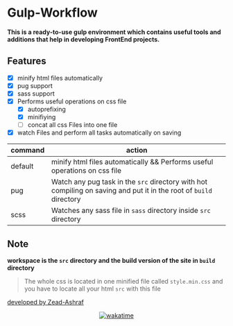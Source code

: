 # Gulp-Workflow
**This is a ready-to-use gulp environment which contains useful tools and additions that help in developing FrontEnd projects.**
## Features

 - [x] minify html files automatically
 - [x] pug support 
 - [x] sass support
 - [x] Performs useful operations on css file
   - [x] autoprefixing
   - [x] minifiying
   - [ ] concat all css Files into one file

- [x] watch Files and perform all tasks automatically on saving

|command|action  |
|--|--|
| default | minify html files automatically && Performs useful operations on css file |
| pug | Watch any pug task in the `src` directory with hot compiling on saving and put it in the root of `build` directory |
| scss | Watches any sass file in `sass` directory inside `src` directory|

## Note

**workspace is the `src` directory and the build version of the site in `build` directory**

> The whole css is located in one minified file called `style.min.css`
> and you have to locate all your html `src` with this file

[developed by Zead-Ashraf](https://github.com/Zead-Ashraf) 


<div align="center">
  <a href="https://wakatime.com/badge/github/Zead-Ashraf/Gulp-Workflow">
    <img src="https://wakatime.com/badge/github/Zead-Ashraf/Gulp-Workflow.svg" alt="wakatime">
  </a>
</div>
